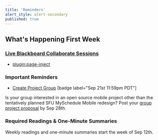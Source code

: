 ```yaml
---
title: 'Reminders'
alert_style: alert-secondary
published: true
---
```


## What's Happening First Week

### [Live Blackboard Collaborate Sessions](https://canvas.sfu.ca/courses/53207/external_tools/3544)  

* [plugin:page-inject](../../blackboard-sessions/week-01-1)

### Important Reminders

* [Create Project Group](#) [badge label="Sep 21st 11:59pm PDT"]

Is your group interested in an open source mobile project other than the tentatively planned  SFU MySchedule Mobile redesign? Post your [group project proposal](#) by Sep 28th.

### Required Readings & One-Minute Summaries
Weekly readings and one-minute summaries start the week of Sep 12th.
